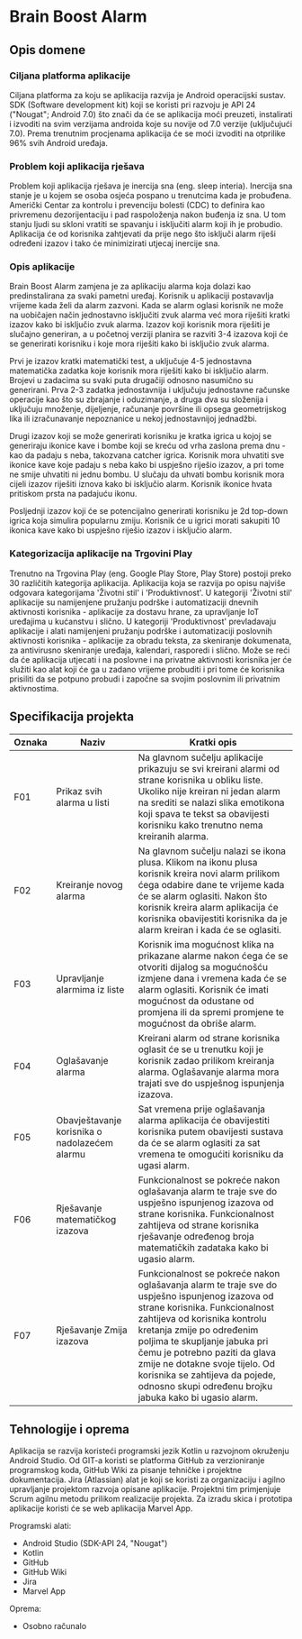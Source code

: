 # Brain Boost Alarm

## Opis domene

### Ciljana platforma aplikacije

Ciljana platforma za koju se aplikacija razvija je Android operacijski sustav. SDK (Software development kit) koji se koristi pri razvoju je API 24 ("Nougat"; Android 7.0) što znači da će se aplikacija moći preuzeti, instalirati i izvoditi na svim verzijama androida koje su novije od 7.0 verzije (uključujući 7.0). Prema trenutnim procjenama aplikacija će se moći izvoditi na otprilike 96% svih Android uređaja.

### Problem koji aplikacija rješava

Problem koji aplikacija rješava je inercija sna (eng. sleep interia). Inercija sna stanje je u kojem se osoba osjeća pospano u trenutcima kada je probuđena. Američki Centar za kontrolu i prevenciju bolesti (CDC) to definira kao privremenu dezorijentaciju i pad raspoloženja nakon buđenja iz sna. U tom stanju ljudi su skloni vratiti se spavanju i isključiti alarm koji ih je probudio. Aplikacija će od korisnika zahtjevati da prije nego što isključi alarm riješi određeni izazov i tako će minimizirati utjecaj inercije sna.

### Opis aplikacije

Brain Boost Alarm zamjena je za aplikaciju alarma koja dolazi kao predinstalirana za svaki pametni uređaj. Korisnik u aplikaciji postavavlja vrijeme kada želi da alarm zazvoni. Kada se alarm oglasi korisnik ne može na uobičajen način jednostavno isključiti zvuk alarma već mora riješiti kratki izazov kako bi isključio zvuk alarma. Izazov koji korisnik mora riješiti je slučajno generiran, a u početnoj verziji planira se razviti 3-4 izazova koji će se generirati korisniku i koje mora riješiti kako bi isključio zvuk alarma.

Prvi je izazov kratki matematički test, a uključuje 4-5 jednostavna matematička zadatka koje korisnik mora riješiti kako bi isključio alarm. Brojevi u zadacima su svaki puta drugačiji odnosno nasumično su generirani. Prva 2-3 zadatka jednostavnija i uključuju jednostavne računske operacije kao što su zbrajanje i oduzimanje, a druga dva su složenija i uključuju množenje, dijeljenje, računanje površine ili opsega geometrijskog lika ili izračunavanje nepoznanice u nekoj jednostavnijoj jednadžbi.

Drugi izazov koji se može generirati korisniku je kratka igrica u kojoj se generiraju ikonice kave i bombe koji se kreću od vrha zaslona prema dnu - kao da padaju s neba, takozvana catcher igrica. Korisnik mora uhvatiti sve ikonice kave koje padaju s neba kako bi uspješno riješio izazov, a pri tome ne smije uhvatiti ni jednu bombu. U slučaju da uhvati bombu korisnik mora cijeli izazov riješiti iznova kako bi isključio alarm. Korisnik ikonice hvata pritiskom prsta na padajuću ikonu.

Posljednji izazov koji će se potencijalno generirati korisniku je 2d top-down igrica koja simulira popularnu zmiju. Korisnik će u igrici morati sakupiti 10 ikonica kave kako bi uspješno riješio izazov i isključio alarm.

### Kategorizacija aplikacije na Trgovini Play

Trenutno na Trgovina Play (eng. Google Play Store, Play Store) postoji preko 30 različitih kategorija aplikacija. Aplikacija koja se razvija po opisu najviše odgovara kategorijama 'Životni stil' i 'Produktivnost'.
U kategoriji 'Životni stil' aplikacije su namijenjene pružanju podrške i automatizaciji dnevnih aktivnosti korisnika - aplikacije za dostavu hrane, za upravljanje IoT uređajima u kućanstvu i slično. U kategoriji 'Produktivnost' prevladavaju aplikacije i alati namijenjeni pružanju podrške i automatizaciji poslovnih aktivnosti korisnika - aplikacije za obradu teksta, za skeniranje dokumenata, za antivirusno skeniranje uređaja, kalendari, rasporedi i slično.
Može se reći da će aplikacija utjecati i na poslovne i na privatne aktivnosti korisnika jer će služiti kao alat koji će ga u zadano vrijeme probuditi i pri tome će korisnika prisiliti da se potpuno probudi i započne sa svojim poslovnim ili privatnim aktivnostima.

## Specifikacija projekta

| Oznaka | Naziv | Kratki opis |
| ------ | ----- | ----------- |
| F01    | Prikaz svih alarma u listi                    | Na glavnom sučelju aplikacije prikazuju se svi kreirani alarmi od strane korisnika u obliku liste. Ukoliko nije kreiran ni jedan alarm na srediti se nalazi slika emotikona koji spava te tekst sa obavijesti korisniku kako trenutno nema kreiranih alarma.                                                                                                                                   | 
| F02    | Kreiranje novog alarma                        | Na glavnom sučelju nalazi se ikona plusa. Klikom na ikonu plusa korisnik kreira novi alarm prilikom ćega odabire dane te vrijeme kada će se alarm oglasiti. Nakon što korisnik kreira alarm aplikacija će korisnika obavijestiti korisnika da je alarm kreiran i kada će se oglasiti.                                                                                                          | 
| F03    | Upravljanje alarmima iz liste                 | Korisnik ima mogućnost klika na prikazane alarme nakon ćega će se otvoriti dijalog sa mogućnošću izmjene dana i vremena kada će se alarm oglasiti. Korisnik će imati mogućnost da odustane od promjena ili da spremi promjene te mogućnost da obriše alarm.                                                                                                                                    | 
| F04    | Oglašavanje alarma                            | Kreirani alarm od strane korisnika oglasit će se u trenutku koji je korisnik zadao prilikom kreiranja alarma. Oglašavanje alarma mora trajati sve do uspješnog ispunjenja izazova.                                                                                                                                                                                                             | 
| F05    | Obavještavanje korisnika o nadolazećem alarmu | Sat vremena prije oglašavanja alarma aplikacija će obavijestiti korisnika putem obavijesti sustava da će se alarm oglasiti za sat vremena te omogućiti korisniku da ugasi alarm.                                                                                                                                                                                                               | 
| F06    | Rješavanje matematičkog izazova               | Funkcionalnost se pokreće nakon oglašavanja alarm te traje sve do uspješno ispunjenog izazova od strane korisnika. Funkcionalnost zahtijeva od strane korisnika rješavanje određenog broja matematičkih zadataka kako bi ugasio alarm.                                                                                                                                                         | 
| F07    | Rješavanje Zmija izazova                      | Funkcionalnost se pokreće nakon oglašavanja alarm te traje sve do uspješno ispunjenog izazova od strane korisnika. Funkcionalnost zahtijeva od korisnika kontrolu kretanja zmije po određenim poljima te skupljanje jabuka pri čemu je potrebno paziti da glava zmije ne dotakne svoje tijelo. Od korisnika se zahtijeva da pojede, odnosno skupi određenu brojku jabuka kako bi ugasio alarm. |

## Tehnologije i oprema

Aplikacija se razvija koristeći programski jezik Kotlin u razvojnom okruženju Android Studio. Od GIT-a koristi se platforma GitHub za verzioniranje programskog koda, GitHub Wiki za pisanje tehničke i projektne dokumentacija. Jira (Atlassian) alat je koji se koristi za organizaciju i agilno upravljanje projektom razvoja opisane aplikacije. Projektni tim primjenjuje Scrum agilnu metodu prilikom realizacije projekta. Za izradu skica i prototipa aplikacije koristi će se web aplikacija Marvel App.

Programski alati:

-   Android Studio (SDK-API 24, "Nougat")
-   Kotlin
-   GitHub
-   GitHub Wiki
-   Jira
-   Marvel App

Oprema:

-   Osobno računalo
